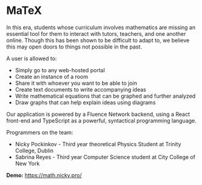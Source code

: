 # MaTeX

In this era, students whose curriculum involves mathematics are missing an essential tool for them to interact with tutors, teachers, and one another online. Though this has been shown to be difficult to adapt to, we believe this may open doors to things not possible in the past.

A user is allowed to:

* Simply go to any web-hosted portal
* Create an instance of a room
* Share it with whoever you want to be able to join
* Create text documents to write accompanying ideas
* Write mathematical equations that can be graphed and further analyzed
* Draw graphs that can help explain ideas using diagrams

Our application is powered by a Fluence Network backend, using a React front-end and TypeScript as a powerful, syntactical programming language.

Programmers on the team:

* Nicky Pockinkov - Third year theoretical Physics Student at Trinity College, Dublin
* Sabrina Reyes - Third year Computer Science student at City College of New York

**Demo:** https://math.nicky.pro/